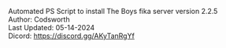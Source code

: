 Automated PS Script to install The Boys fika server version 2.2.5 <br />
Author: Codsworth <br />
Last Updated: 05-14-2024 <br />
Dicord: https://discord.gg/AKyTanRgYf
